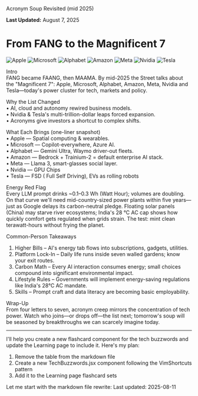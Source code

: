 Acronym Soup Revisited (mid 2025)

**Last Updated:** August 7, 2025

From FANG to the Magnificent 7
================================================

![Apple](https://img.shields.io/badge/Apple-000000?style=for-the-badge&logo=apple&logoColor=white)
![Microsoft](https://img.shields.io/badge/Microsoft-0078D7?style=for-the-badge&logo=microsoft&logoColor=white)
![Alphabet](https://img.shields.io/badge/Alphabet-4285F4?style=for-the-badge&logo=google&logoColor=white)
![Amazon](https://img.shields.io/badge/Amazon-FF9900?style=for-the-badge&logo=amazon&logoColor=black)
![Meta](https://img.shields.io/badge/Meta-1877F2?style=for-the-badge&logo=meta&logoColor=white)
![Nvidia](https://img.shields.io/badge/NVIDIA-76B900?style=for-the-badge&logo=nvidia&logoColor=white)
![Tesla](https://img.shields.io/badge/Tesla-CC0000?style=for-the-badge&logo=tesla&logoColor=white)

Intro  
FANG became FAANG, then MAAMA. By mid-2025 the Street talks about the "Magnificent 7": Apple, Microsoft, Alphabet, Amazon, Meta, Nvidia and Tesla—today's power cluster for tech, markets and policy.

Why the List Changed  
• AI, cloud and autonomy rewired business models.  
• Nvidia & Tesla's multi-trillion-dollar leaps forced expansion.  
• Acronyms give investors a shortcut to complex shifts.

What Each Brings (one-liner snapshot)  
• Apple — Spatial computing & wearables.  
• Microsoft — Copilot-everywhere, Azure AI.  
• Alphabet — Gemini Ultra, Waymo driver-out fleets.  
• Amazon — Bedrock + Trainium-2 = default enterprise AI stack.  
• Meta — Llama 3, smart-glasses social layer.  
• Nvidia — GPU Chips  
• Tesla — FSD ( Full Self Driving), EVs as rolling robots

Energy Red Flag  
Every LLM prompt drinks ~0.1–0.3 Wh (Watt Hour); volumes are doubling. On that curve we'll need mid-country-sized power plants within five years—just as Google delays its carbon-neutral pledge. Floating solar panels (China) may starve river ecosystems; India's 28 °C AC cap shows how quickly comfort gets regulated when grids strain. The test: mint clean terawatt-hours without frying the planet.

Common-Person Takeaways  
1. Higher Bills – AI's energy tab flows into subscriptions, gadgets, utilities.  
2. Platform Lock-In – Daily life runs inside seven walled gardens; know your exit routes.  
3. Carbon Math – Every AI interaction consumes energy; small choices compound into significant environmental impact.  
4. Lifestyle Rules – Governments will implement energy-saving regulations like India's 28°C AC mandate.  
5. Skills – Prompt craft and data literacy are becoming basic employability.




Wrap-Up  
From four letters to seven, acronym creep mirrors the concentration of tech power. Watch who joins—or drops off—the list next; tomorrow's soup will be seasoned by breakthroughs we can scarcely imagine today.

---

I'll help you create a new flashcard component for the tech buzzwords and update the Learning page to include it. Here's my plan:

1. Remove the table from the markdown file
2. Create a new TechBuzzwords.jsx component following the VimShortcuts pattern
3. Add it to the Learning page flashcard sets

Let me start with the markdown file rewrite:
Last updated: 2025-08-11
